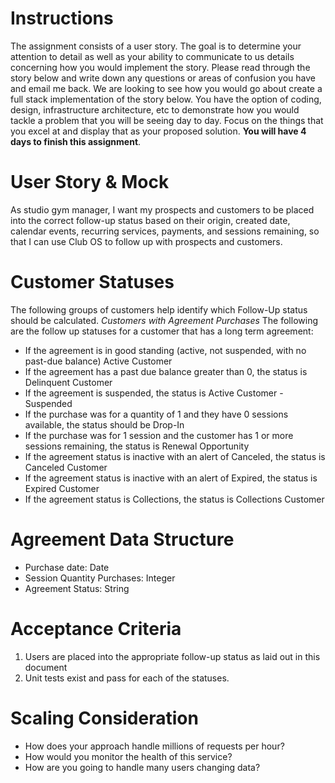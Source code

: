 # Instructions
The assignment consists of a user story. The goal is to determine your attention to detail as well as your ability to communicate to us details concerning how you would implement the story. Please read through the story below and write down any questions or areas of confusion you have and email me back. We are looking to see how you would go about create a full stack implementation of the story below. You have the option of coding, design, infrastructure architecture, etc to demonstrate how you would tackle a problem that you will be seeing day to day. Focus on the things that you excel at and display that as your proposed solution. **You will have 4 days to finish this assignment**.

# User Story & Mock
As studio gym manager, I want my prospects and customers to be placed into the correct follow-up status based on their origin, created date, calendar events, recurring services, payments, and sessions remaining, so that I can use Club OS to follow up with prospects and customers.

# Customer Statuses
The following groups of customers help identify which Follow-Up status should be calculated.
*Customers with Agreement Purchases*
The following are the follow up statuses for a customer that has a long term agreement:
* If the agreement is in good standing (active, not suspended, with no past-due balance) Active Customer
* If the agreement has a past due balance greater than 0, the status is Delinquent Customer
* If the agreement is suspended, the status is Active Customer - Suspended
* If the purchase was for a quantity of 1 and they have 0 sessions available, the status should be Drop-In
* If the purchase was for 1 session and the customer has 1 or more sessions remaining, the status is Renewal Opportunity
* If the agreement status is inactive with an alert of Canceled, the status is Canceled Customer
* If the agreement status is inactive with an alert of Expired, the status is Expired Customer
* If the agreement status is Collections, the status is Collections Customer

# Agreement Data Structure
* Purchase date: Date
* Session Quantity Purchases: Integer
* Agreement Status: String

# Acceptance Criteria
1. Users are placed into the appropriate follow-up status as laid out in this document
2. Unit tests exist and pass for each of the statuses.

# Scaling Consideration
* How does your approach handle millions of requests per hour?
* How would you monitor the health of this service?
* How are you going to handle many users changing data?
